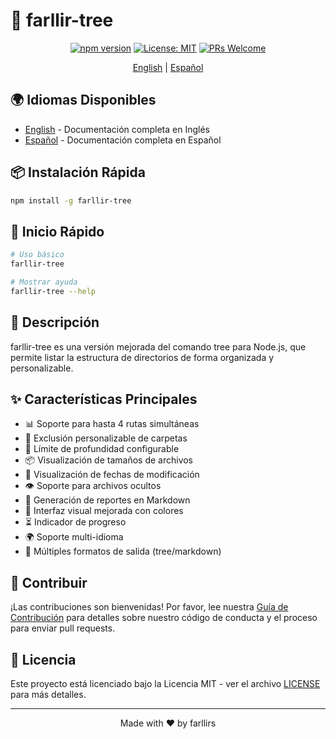 # 📁 farllir-tree

<div align="center">

[![npm version](https://img.shields.io/npm/v/farllir-tree.svg)](https://www.npmjs.com/package/farllir-tree)
[![License: MIT](https://img.shields.io/badge/License-MIT-yellow.svg)](https://opensource.org/licenses/MIT)
[![PRs Welcome](https://img.shields.io/badge/PRs-welcome-brightgreen.svg)](http://makeapullrequest.com)

</div>

<div align="center">

[English](README.en.md) | [Español](README.es.md)

</div>

## 🌍 Idiomas Disponibles

- [English](README.en.md) - Documentación completa en Inglés
- [Español](README.es.md) - Documentación completa en Español

## 📦 Instalación Rápida

```bash
npm install -g farllir-tree
```

## 🚀 Inicio Rápido

```bash
# Uso básico
farllir-tree

# Mostrar ayuda
farllir-tree --help
```

## 📝 Descripción

farllir-tree es una versión mejorada del comando tree para Node.js, que permite listar la estructura de directorios de forma organizada y personalizable.

## ✨ Características Principales

- 📊 Soporte para hasta 4 rutas simultáneas
- 🚫 Exclusión personalizable de carpetas
- 📏 Límite de profundidad configurable
- 📦 Visualización de tamaños de archivos
- 📅 Visualización de fechas de modificación
- 👁️ Soporte para archivos ocultos
- 📝 Generación de reportes en Markdown
- 🎨 Interfaz visual mejorada con colores
- ⏳ Indicador de progreso
- 🌍 Soporte multi-idioma
- 🎯 Múltiples formatos de salida (tree/markdown)

## 🤝 Contribuir

¡Las contribuciones son bienvenidas! Por favor, lee nuestra [Guía de Contribución](CONTRIBUTING.md) para detalles sobre nuestro código de conducta y el proceso para enviar pull requests.

## 📜 Licencia

Este proyecto está licenciado bajo la Licencia MIT - ver el archivo [LICENSE](LICENSE) para más detalles.

---

<div align="center">

Made with ❤️ by farllirs

</div> 